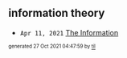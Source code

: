 ## information theory


* <code>Apr 11, 2021</code> [The Information](2021-04-11T18-17-33-the-information.md)

<sup><sub>generated 27 Oct 2021 04:47:59 by <a href='https://github.com/senorprogrammer/til'>til</a></sub></sup>
